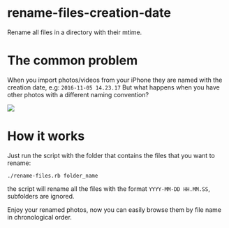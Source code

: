 # **rename-files-creation-date**
Rename all files in a directory with their mtime.

# The common problem
When you import photos/videos from your iPhone they are named with the creation date, e.g:
`2016-11-05 14.23.17`
But what happens when you have other photos with a different naming convention?

[<img src="https://media.giphy.com/media/26tnnpcYVRNJGlHy0/giphy.gif">]()

# How it works
Just run the script with the folder that contains the files that you want to rename:

`./rename-files.rb folder_name`

the script will rename all the files with the format `YYYY-MM-DD HH.MM.SS`, subfolders are ignored.

Enjoy your renamed photos, now you can easily browse them by file name in chronological order.
